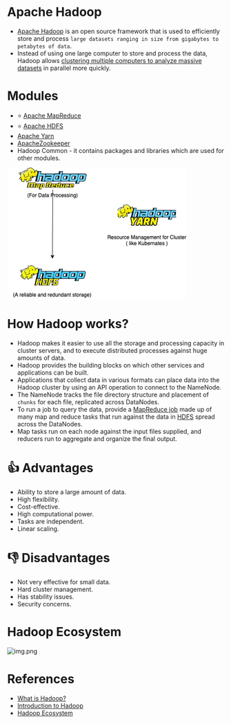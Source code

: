 # Apache Hadoop
- [Apache Hadoop](https://hadoop.apache.org/) is an open source framework that is used to efficiently store and process `large datasets ranging in size from gigabytes to petabytes of data`. 
- Instead of using one large computer to store and process the data, Hadoop allows [clustering multiple computers to analyze massive datasets](../../../../0_SystemGlossaries/Scalability/ServersCluster.md) in parallel more quickly.

# Modules
- :star: [Apache MapReduce](../MapReduce.md)
- :star: [Apache HDFS](ApacheHDFS.md)
- [Apache Yarn](../../../../6_ContainerOrchestrationServices/ApacheYarn.md)
- [ApacheZookeeper](../../../../7_ClusterCoordinationService/ApacheZookeeper.md)
- Hadoop Common - it contains packages and libraries which are used for other modules.

![img.png](assests/HadoopStack.drawio.png)

# How Hadoop works?
- Hadoop makes it easier to use all the storage and processing capacity in cluster servers, and to execute distributed processes against huge amounts of data. 
- Hadoop provides the building blocks on which other services and applications can be built.
- Applications that collect data in various formats can place data into the Hadoop cluster by using an API operation to connect to the NameNode. 
- The NameNode tracks the file directory structure and placement of `chunks` for each file, replicated across DataNodes. 
- To run a job to query the data, provide a [MapReduce job](../MapReduce.md) made up of many map and reduce tasks that run against the data in [HDFS](ApacheHDFS.md) spread across the DataNodes.
- Map tasks run on each node against the input files supplied, and reducers run to aggregate and organize the final output.

# :thumbsup: Advantages
- Ability to store a large amount of data. 
- High flexibility.
- Cost-effective.
- High computational power.
- Tasks are independent.
- Linear scaling.

# :thumbsdown: Disadvantages
- Not very effective for small data.
- Hard cluster management.
- Has stability issues.
- Security concerns.

# Hadoop Ecosystem

![img.png](https://media.geeksforgeeks.org/wp-content/cdn-uploads/HadoopEcosystem-min.png)

# References
- [What is Hadoop?](https://aws.amazon.com/emr/details/hadoop/what-is-hadoop/)
- [Introduction to Hadoop](https://www.geeksforgeeks.org/hadoop-an-introduction/)
- [Hadoop Ecosystem](https://www.geeksforgeeks.org/hadoop-ecosystem/)